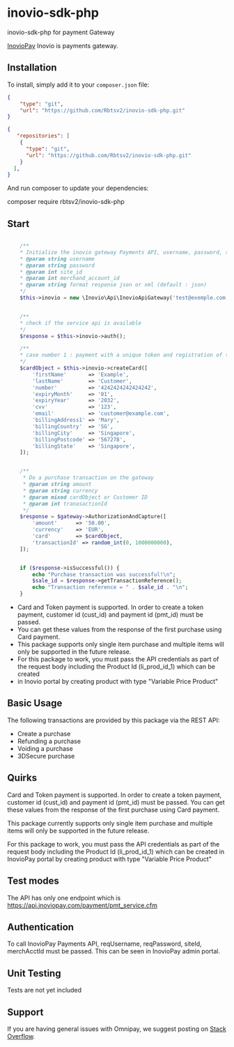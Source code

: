 
# inovio-sdk-php
inovio-sdk-php for payment Gateway

[InovioPay](https://www.inoviopay.com/) Inovio is payments gateway.

## Installation

To install, simply add it to your `composer.json` file:

```json
{
    "type": "git",
    "url": "https://github.com/Rbtsv2/inovio-sdk-php.git"
}
```

```json
{
   "repositories": [
    {
      "type": "git",
      "url": "https://github.com/Rbtsv2/inovio-sdk-php.git"
    }
  ],
}
```

And run composer to update your dependencies:

composer require rbtsv2/inovio-sdk-php

## Start

```php

    /**
    * Initialize the inovio gateway Payments API, username, password, site_Id, merchand_account_id must be passed.
    * @param string username
    * @param string password
    * @param int site_id
    * @param int merchand_account_id
    * @param string format response json or xml (default : json) 
    */
    $this->inovio = new \Inovio\Api\InovioApiGateway('test@exemple.com', 'password', 1, 10, 'json');


    /**
    * check if the service api is available
    */   
    $response = $this->inovio->auth();

    /**
    * case number 1 : payment with a unique token and registration of the customer id in the response for future reccurring
    */
    $cardObject = $this->inovio->createCard([
        'firstName'       => 'Example',
        'lastName'        => 'Customer',
        'number'          => '4242424242424242',
        'expiryMonth'     => '01',
        'expiryYear'      => '2032',
        'cvv'             => '123',
        'email'           => 'customer@example.com',
        'billingAddress1' => 'Mary',
        'billingCountry'  => 'SG',
        'billingCity'     => 'Singapore',
        'billingPostcode' => '567278',
        'billingState'    => 'Singapore',
    ]);


    /**
     * Do a purchase transaction on the gateway
     * @param string amount
     * @param string currency
     * @param mixed cardObject or Customer ID
     * @param int tranasactionId
     */
    $response = $gateway->AuthorizationAndCapture([
        'amount'      => '50.00',
        'currency'    => 'EUR',
        'card'        => $cardObject,
        'transactionId' => random_int(0, 1000000000),
    ]);


    if ($response->isSuccessful()) {
        echo "Purchase transaction was successful!\n";
        $sale_id = $response->getTransactionReference();
        echo "Transaction reference = " . $sale_id . "\n";
    }

```
 * Card and Token payment is supported. In order to create a token payment, customer id (cust_id) and payment id (pmt_id) must be passed.
 * You can get these values from the response of the first purchase using Card payment.
 * This package supports only single item purchase and multiple items will only be supported in the future release.
 * For this package to work, you must pass the API credentials as part of the request body including the Product Id (li_prod_id_1) which can be created
 * in Inovio portal by creating product with type "Variable Price Product"
 

## Basic Usage

The following transactions are provided by this package via the REST API:

* Create a purchase
* Refunding a purchase
* Voiding a purchase
* 3DSecure purchase


## Quirks

Card and Token payment is supported. 
In order to create a token payment, customer id (cust_id) and payment id (pmt_id) must be passed.
You can get these values from the response of the first purchase using Card payment.

This package currently supports only single item purchase and multiple items will only be supported in the future release.

For this package to work, you must pass the API credentials as part of the request body including the Product Id (li_prod_id_1) which can be created
in InovioPay portal by creating product with type "Variable Price Product"

## Test modes

The API has only one endpoint which is https://api.inoviopay.com/payment/pmt_service.cfm

## Authentication

To call InovioPay Payments API, reqUsername, reqPassword, siteId, merchAcctId must be passed.
This can be seen in InovioPay admin portal.

## Unit Testing

Tests are not yet included

## Support

If you are having general issues with Omnipay, we suggest posting on
[Stack Overflow](http://stackoverflow.com/).



